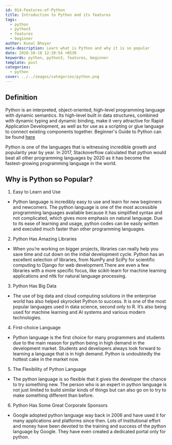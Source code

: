 ```yaml
---
id: 014-Features-of-Python
title: Introduction to Python and its features
tags:
  - python
  - python3
  - features
  - beginner
author: Kunal Bhoyar
meta-description: Learn what is Python and why it is so popular
date: 2020-10-18 12:39:54 +0530
keywords: python, python3, features, beginner
template: post
categories:
  - python
cover: ../../images/categories/python.png
---
```


## Definition

Python is an interpreted, object-oriented, high-level programming language with dynamic semantics. Its high-level built in data structures, combined with dynamic typing and 
dynamic binding, make it very attractive for Rapid Application Development, as well as for use as a scripting or glue language to connect existing components together.
Beginner's Guide to Python can be found [here](https://wiki.python.org/moin/BeginnersGuide)

Python is one of the languages that is witnessing incredible growth and popularity year by year. In 2017, Stackoverflow calculated that python would beat all other programming 
languages by 2020 as it has become the fastest-growing programming language in the world.

## Why is Python so Popular?

1. Easy to Learn and Use

* Python language is incredibly easy to use and learn for new beginners and newcomers. The python language is one of the most accessible programming languages available because 
it has simplified syntax and not complicated, which gives more emphasis on natural language. Due to its ease of learning and usage, python codes can be easily written and 
executed much faster than other programming languages.

2. Python Has Amazing Libraries

* When you’re working on bigger projects, libraries can really help you save time and cut down on the initial development cycle. Python has an excellent selection of libraries, 
from NumPy and SciPy for scientific computing to Django for web development.There are even a few libraries with a more specific focus, like scikit-learn for machine learning 
applications and nltk for natural language processing.

3. Python Has Big Data

* The use of big data and cloud computing solutions in the enterprise world has also helped skyrocket Python to success. It is one of the most popular languages used in data 
science, second only to R. It’s also being used for machine learning and AI systems and various modern technologies.

4. First-choice Language

* Python language is the first choice for many programmers and students due to the main reason for python being in high demand in the development market. Students and developers
always look forward to learning a language that is in high demand. Python is undoubtedly the hottest cake in the market now.

5. The Flexibility of Python Language

* The python language is so flexible that it gives the developer the chance to try something new. The person who is an expert in python language is not just limited to build 
similar kinds of things but can also go on to try to make something different than before.

6. Python Has Some Great Corporate Sponsors

* Google adopted python language way back in 2006 and have used it for many applications and platforms since then. Lots of Institutional effort and money have been devoted to 
the training and success of the python language by Google. They have even created a dedicated portal only for python.
